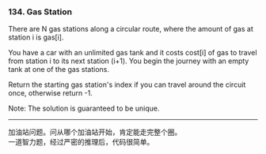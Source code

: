 ### 134. Gas Station

There are N gas stations along a circular route, where the amount of gas at station i is gas[i].

You have a car with an unlimited gas tank and it costs cost[i] of gas to travel from station i to its next station (i+1). You begin the journey with an empty tank at one of the gas stations.

Return the starting gas station's index if you can travel around the circuit once, otherwise return -1.

Note:
The solution is guaranteed to be unique.

* * *

加油站问题。问从哪个加油站开始，肯定能走完整个圈。   
一道智力题，经过严密的推理后，代码很简单。   

